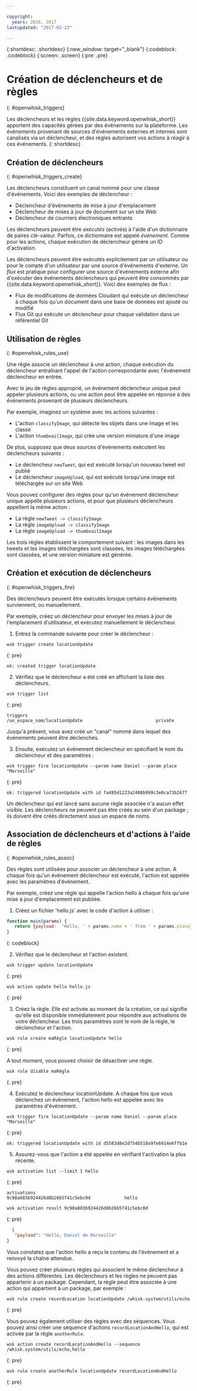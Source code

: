 ```yaml
---

copyright:
  years: 2016, 2017
lastupdated: "2017-02-23"

---
```


{:shortdesc: .shortdesc}
{:new_window: target="_blank"}
{:codeblock: .codeblock}
{:screen: .screen}
{:pre: .pre}

# Création de déclencheurs et de règles
{: #openwhisk_triggers}

Les déclencheurs et les règles {{site.data.keyword.openwhisk_short}} apportent des capacités gérées par des événements sur la
plateforme. Les événements provenant de sources d'événements externes et internes sont canalisés via un déclencheur, et des règles autorisent vos actions
à réagir à ces événements.
{: shortdesc}

## Création de déclencheurs
{: #openwhisk_triggers_create}

Les déclencheurs constituent un canal nommé pour une classe d'événements. Voici des exemples de déclencheur :
- Déclencheur d'événements de mise à jour d'emplacement
- Déclencheur de mises à jour de document sur un site Web
- Déclencheur de courriers électroniques entrants

Les déclencheurs peuvent être *exécutés* (activés) à l'aide d'un dictionnaire de paires clé-valeur. Parfois, ce dictionnaire est
appelé *événement*. Comme pour les actions, chaque exécution de déclencheur génère un ID d'activation.

Les déclencheurs peuvent être exécutés explicitement par un utilisateur ou pour le compte d'un utilisateur par une source d'événements d'externe.
Un
*flux* est pratique pour configurer une source d'événements externe afin d'exécuter des événements déclencheurs qui peuvent être consommés par {{site.data.keyword.openwhisk_short}}. Voici
des exemples de flux :
- Flux de modifications de données Cloudant qui exécute un déclencheur à chaque fois qu'un document dans une base de données est ajouté ou modifié
- Flux Git qui exécute un déclencheur pour chaque validation dans un référentiel Git

## Utilisation de règles
{: #openwhisk_rules_use}

Une règle associe un déclencheur à une action, chaque exécution du déclencheur entraînant l'appel de l'action correspondante avec l'événement
déclencheur en entrée.

Avec le jeu de règles approprié, un événement déclencheur unique peut appeler plusieurs actions, ou une action peut être appelée en réponse à des
événements provenant de plusieurs déclencheurs.

Par exemple, imaginez un système avec les actions suivantes :
- L'action `classifyImage`, qui détecte les objets dans une image et les classe
- L'action `thumbnailImage`, qui crée une version miniature d'une image

De plus, supposez que deux sources d'événements exécutent les déclencheurs suivants :
- Le déclencheur `newTweet`, qui est exécuté lorsqu'un nouveau tweet est publié
- Le déclencheur `imageUpload`, qui est exécuté lorsqu'une image est téléchargée sur un site Web

Vous pouvez configurer des règles pour qu'un événement déclencheur unique appelle plusieurs actions, et pour que plusieurs déclencheurs appellent
la même action :
- La règle `newTweet -> classifyImage`
- La règle `imageUpload -> classifyImage`
- La règle `imageUpload -> thumbnailImage`

Les trois règles établissent le comportement suivant : les images dans les tweets et les images téléchargées sont classées, les images téléchargées
sont classées, et une version miniature est générée.

## Création et exécution de déclencheurs
{: #openwhisk_triggers_fire}

Des déclencheurs peuvent être exécutés lorsque certains événements surviennent, ou manuellement.

Par exemple, créez un déclencheur pour envoyer les mises à jour de l'emplacement d'utilisateur, et exécutez manuellement le déclencheur.

1. Entrez la commande suivante pour créer le déclencheur :

  ```
  wsk trigger create locationUpdate
  ```
  {: pre}
  ```
  ok: created trigger locationUpdate
  ```

2. Vérifiez que le déclencheur a été créé en affichant la liste des déclencheurs.

  ```
  wsk trigger list
  ```
  {: pre}
  ```
  triggers
  /un_espace_nom/locationUpdate                            private
  ```

  Jusqu'à présent, vous avez créé un "canal" nommé dans lequel des événements peuvent être déclenchés.

3. Ensuite, exécutez un événement déclencheur en spécifiant le nom du déclencheur et des paramètres :

  ```
  wsk trigger fire locationUpdate --param name Daniel --param place "Marseille"
  ```
  {: pre}
  ```
  ok: triggered locationUpdate with id fa495d1223a2408b999c3e0ca73b2677
  ```

Un déclencheur qui est lancé sans aucune règle associée n'a aucun effet visible.
Les déclencheurs ne peuvent pas être créés au sein d'un package ; ils doivent être créés directement sous un espace de noms.

## Association de déclencheurs et d'actions à l'aide de règles
{: #openwhisk_rules_assoc}

Des règles sont utilisées pour associer un déclencheur à une action. A chaque fois qu'un événement déclencheur est exécuté, l'action est appelée avec les paramètres d'événement.

Par exemple, créez une règle qui appelle l'action hello à chaque fois qu'une mise à jour d'emplacement est publiée.

1. Créez un fichier 'hello.js' avec le code d'action à utiliser :
  ```javascript
  function main(params) {
     return {payload:  'Hello, ' + params.name + ' from ' + params.place};
  }
  ```
  {: codeblock}

2. Vérifiez que le déclencheur et l'action existent.
  ```
  wsk trigger update locationUpdate
  ```
  {: pre}
  ```
  wsk action update hello hello.js
  ```
  {: pre}

3. Créez la règle. Elle est activée au moment de la création, ce qui signifie qu'elle est disponible immédiatement pour répondre aux activations de votre déclencheur. Les trois paramètres sont le nom de la règle, le déclencheur et l'action.
  ```
  wsk rule create maRègle locationUpdate hello
  ```
  {: pre}

  A tout moment, vous pouvez choisir de désactiver une règle.
  ```
  wsk rule disable maRègle
  ```
  {: pre}

4. Exécutez le déclencheur locationUpdate. A chaque fois que vous déclenchez un événement, l'action hello est appelée avec les paramètres d'événement.
  ```
  wsk trigger fire locationUpdate --param name Daniel --param place "Marseille"
  ```
  {: pre}
  ```
  ok: triggered locationUpdate with id d5583d8e2d754b518a9fe6914e6ffb1e
  ```

5. Assurez-vous que l'action a été appelée en vérifiant l'activation la plus récente.
  ```
  wsk activation list --limit 1 hello
  ```
  {: pre}
  ```
  activations
  9c98a083b924426d8b26b5f41c5ebc0d             hello
  ```
  ```
  wsk activation result 9c98a083b924426d8b26b5f41c5ebc0d
  ```
  {: pre}
  ```json
    {
     "payload": "Hello, Daniel de Marseille"
  }
  ```

  Vous constatez que l'action hello a reçu le contenu de l'événement et a renvoyé la chaîne attendue.

Vous pouvez créer plusieurs règles qui associent le même déclencheur à des actions différentes.
Les déclencheurs et les règles ne peuvent pas appartenir à un package. Cependant, la règle peut être associée à une action qui appartient à un package, par exemple :
  ```
  wsk rule create recordLocation locationUpdate /whisk.system/utils/echo
  ```
  {: pre}

Vous pouvez également utiliser des règles avec des séquences. Vous pouvez ainsi créer une séquence d'actions `recordLocationAndHello`, qui est activée par la règle `anotherRule`.
  ```
  wsk action create recordLocationAndHello --sequence /whisk.system/utils/echo,hello
  ```
  {: pre}
  ```
  wsk rule create anotherRule locationUpdate recordLocationAndHello
  ```
  {: pre}

